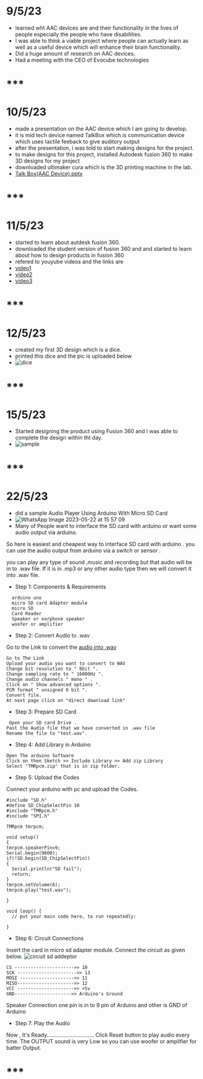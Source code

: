 # 9/5/23
* learned wht AAC devices are and their functionality in the lives of people especially the people who have disabilities.
* I was able to think a viable project where people can actually learn as well as a useful device which will enhance their brain functionality.
* Did a huge amount of research on AAC devices.
* Had a meeting with the CEO of Evocube technologies
# ***

# 10/5/23
* made a presentation on the AAC device which I am going to develop.
* it is mid tech device named TalkBox which is communication device which uses tactile feeback to give auditory output
* after the presentation, i was told to start making designs for the project. 
* to make designs for this project, installed Autodesk fusion 360 to make 3D designs for my project
* downloaded ultimaker cura which is the 3D printing machine in the lab.
* [Talk Box(AAC Device).pptx](https://github.com/josephthomas8402/josephthomas8402.github.io/files/11510153/Talk.Box.AAC.Device.pptx)
# ***

# 11/5/23
* started to learn about autdesk fusion 360.
* downloaded the student version of fusion 360 and and started to learn about how to design products in fusion 360
* refered to youyube videos and the links are
* [video1](https://youtu.be/A5bc9c3S12g)
* [video2](https://youtu.be/HXRMzJWo0-Q)
* [video3](https://youtu.be/zS8dYA_Iluc)
  
# ***

# 12/5/23
* created my first 3D design which is a dice.
* printed this dice and the pic is uploaded below
* ![dice](https://github.com/josephthomas8402/josephthomas8402.github.io/assets/93570559/bfcceb21-f5fb-4983-8ba7-aa18d864e3ef)
# ***

# 15/5/23
* Started designing the product using Fusion 360 and I was able to complete the design within tht day.
* ![sample](https://github.com/josephthomas8402/josephthomas8402.github.io/assets/93570559/33ecd274-ac14-4b3f-beea-7336abbf68b9)
# ***

# 22/5/23
* did a sample Audio Player Using Arduino With Micro SD Card
* ![WhatsApp Image 2023-05-22 at 15 57 09](https://github.com/josephthomas8402/josephthomas8402.github.io/assets/93570559/8dedb17e-b6fa-4a1f-95c5-df673cf4c618)
* Many of People want to interface the SD card with arduino or want some audio output via arduino.

So here is easiest and cheapest way to interface SD card with arduino . you can use the audio output from arduino via a switch or sensor .

you can play any type of sound ,music and recording but that audio will be in to .wav file. If it is in .mp3 or any other audio type then we will convert it into .wav file.

* Step 1: Components & Requirements
```
  arduino uno
  micro SD card Adapter module
  micro SD
  Card Reader
  Speaker or earphone speaker
  woofer or amplifier
  ```
  
* Step 2: Convert Audio to .wav

 Go to the Link to convert the 
[audio into .wav](http://audio.online-convert.com/convert-to-wav)

```
Go to The Link
Upload your audio you want to convert to WAV
Change bit resolution to " 8bit ".
Change sampling rate to " 16000Hz ".
Change audio channels " mono " .
Click on " Show advanced options ".
PCM format " unsigned 8 bit ".
Convert file.
At next page click on "direct download link"
```
* Step 3: Prepare SD Card
```
 Open your SD card Drive .
Past the Audio file that we have converted in .wav file
Rename the file to "test.wav".
```
* Step 4: Add Library in Arduino
```
Open The arduino Software
Click on then Sketch >> Include Library >> Add zip Library
Select "TMRpcm.zip" that is in zip folder.
```
* Step 5: Upload the Codes

Connect your arduino with pc and upload the Codes.
```
#include "SD.h"
#define SD_ChipSelectPin 10
#include "TMRpcm.h"
#include "SPI.h"

TMRpcm tmrpcm;

void setup()
{
tmrpcm.speakerPin=9;
Serial.begin(9600);
if(!SD.begin(SD_ChipSelectPin))
{
  Serial.println("SD fail");
  return;
}
tmrpcm.setVolume(6);
tmrpcm.play("test.wav");

}

void loop() {
  // put your main code here, to run repeatedly:

}
```

* Step 6: Circuit Connections

Insert the card in micro sd adapter module.
Connect the circuit as given below.
![circuit sd addeptor](https://github.com/josephthomas8402/josephthomas8402.github.io/assets/93570559/0982e983-a8ff-4a02-91a0-eab9c788afc8)


```
CS ---------------------->> 10
SCK ---------------------->> 13
MOSI -------------------->> 11
MISO--------------------->> 12
VCC --------------------->> +5v
GND--------------------->> Arduino's Ground
```
Speaker Connection
one pin is in to 9 pin of Arduino and other is GND of Arduino

* Step 7: Play the Audio

Now , It's Ready...............................
Click Reset button to play audio every time.
The OUTPUT sound is very Low so you can use woofer or amplifier for batter Output.

# ***




